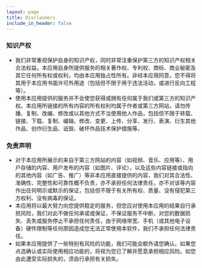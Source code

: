 ```yaml
---
layout: page
title: Disclaimers
include_in_header: false
---
```


### 知识产权

* 我们非常重视保护自身的知识产权，同时非常注重保护第三方的知识产权相关合法权益。本应用自身所提供服务的相关著作权、专利权、商标、商业秘密及其它任何所有权或权利，均由本应用独占性所有。非经本应用同意，您不得将其用于本应用书面许可外用途（包括但不限于用于违法活动，或进行反向工程等）。
* 使用本应用提供的服务并不会使您获得或拥有任何属于我们或第三方的知识产权。本应用所链接的所有内容的所有权利均属于作者或第三方网站，请勿传播、复制、改编、修改或以其他方式不当使用他人作品，包括但不限于转载、链接、下载、复制、编辑、修改、变更、上传、分享、发行、表演、衍生其他作品、创作衍生品、诋毁、破坏作品技术保护措施等。
### 免责声明

* 对于本应用所展示的来自于第三方网站的内容（如视频、音乐、应用等）、用户存储的内容、用户发布的内容（如图片、评论），以及这些内容链接或指向的其他内容（如广告、推广）等非本应用直接提供的内容，我们对其合法性、准确性、完整性和可靠性概不负责，亦不承担任何法律责任，亦不对该等内容作出任何明示或默示的保证，包括但不限于有关所有权、质量、没有侵犯第三方权利、没有病毒的保证。
* 本应用将以最大努力向您提供稳定的服务，但您应对使用本应用的结果自行承担风险，我们对此不做任何承诺或保证，不保证服务不中断，对您的数据损失、丢失或服务停止不承担任何责任，由于网络带宽、手机（或其他电子设备）硬件限制等任何原因造成您无法正常使用本软件，我们不承担任何法律责任。
* 如果本应用提供了一些特别有风险的功能，我们可能会额外请您确认。如果您点选确认或实际使用相应功能的，将视为您已了解并愿意承担相应风险。如您由此遭受实际损失的，须自行承担有关损失。


